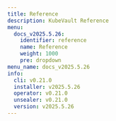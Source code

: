 ```yaml
---
title: Reference
description: KubeVault Reference
menu:
  docs_v2025.5.26:
    identifier: reference
    name: Reference
    weight: 1000
    pre: dropdown
menu_name: docs_v2025.5.26
info:
  cli: v0.21.0
  installer: v2025.5.26
  operator: v0.21.0
  unsealer: v0.21.0
  version: v2025.5.26
---
```


